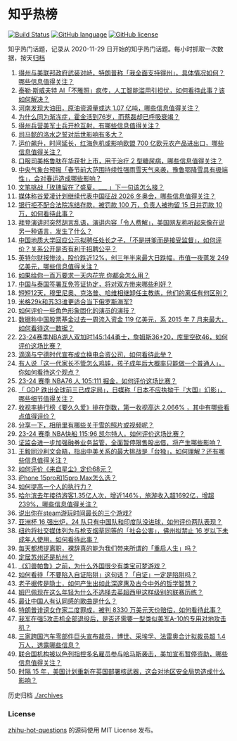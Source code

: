 # 知乎热榜
[![Build Status](https://github.com/ToWeLong/zhihu-hot-questions/workflows/CI/badge.svg)](https://github.com/ToWeLong/zhihu-hot-questions/actions)
[![GitHub language](https://img.shields.io/badge/language-golang-orange.svg)](https://golang.org/)
[![GitHub license](https://img.shields.io/github/license/ToWeLong/zhihu-hot-questions)](https://github.com/ToWeLong/zhihu-hot-questions/blob/main/LICENSE)

知乎热门话题，记录从 2020-11-29 日开始的知乎热门话题。每小时抓取一次数据，按天[归档](./archives)

<!-- BEGIN -->

1. [得州与美联邦政府武装对峙，特朗普称「我全面支持得州」，具体情况如何？哪些信息值得关注？](https://www.zhihu.com/question/641703368)
1. [泰勒·斯威夫特 AI「不雅照」疯传，人工智能滥用引担忧，如何看待此事？该如何解决？](https://www.zhihu.com/question/641532903)
1. [河南发现大油田，原油资源量或达 1.07 亿吨，哪些信息值得关注？](https://www.zhihu.com/question/641702095)
1. [为什么同为渐冻症，霍金活到76岁，而蔡磊却已呼吸衰竭？](https://www.zhihu.com/question/641422453)
1. [得州兵营美军士兵开枪互射，有哪些信息值得关注？](https://www.zhihu.com/question/641691404)
1. [司马懿的洛水之誓对后世影响有多大？](https://www.zhihu.com/question/633096489)
1. [运价飙升，时间延长，红海危机或影响欧盟 700 亿欧元农产品进出口，哪些信息值得关注？](https://www.zhihu.com/question/641648959)
1. [口服司美格鲁肽在华获批上市，用于治疗 2 型糖尿病，哪些信息值得关注？](https://www.zhihu.com/question/641345958)
1. [中央气象台预报「春节前大范围持续性强雨雪天气来袭，豫鲁鄂降雪具有极端性」，会对春运造成哪些影响？](https://www.zhihu.com/question/641689822)
1. [文笔挑战「玫瑰留在了盛夏，___ 」下一句该怎么接？](https://www.zhihu.com/question/641686509)
1. [媒体称谷爱凌计划继续代表中国征战 2026 冬奥会，哪些信息值得关注？](https://www.zhihu.com/question/641651391)
1. [银行拒不配合法院冻结存款，被罚款 100 万，负责人被拘留 15 日并罚款 10 万，如何看待此事？](https://www.zhihu.com/question/641247945)
1. [拜登演讲时突然胡言乱语，演讲内容「令人费解」，美国网友称听起来像在说另一种语言，发生了什么？](https://www.zhihu.com/question/641518848)
1. [中国地质大学回应公示拟聘任处长之子，「不是拼爹而是接受监督」，如何评价？关系公开是否有利于招聘公平？](https://www.zhihu.com/question/641650662)
1. [英特尔财报惨淡，股价跌近12%，创三年半来最大日跌幅，市值一夜蒸发 249 亿美元，哪些信息值得关注？](https://www.zhihu.com/question/641430171)
1. [如果给你一百万要求一天内花完 你都会怎么用？](https://www.zhihu.com/question/634202879)
1. [中国与泰国签署互免签证协定，将对双方带来哪些利好？](https://www.zhihu.com/question/641664843)
1. [短短12天，穆里尼奥、克洛普、哈维相继卸任主教练，他们的离任有何区别？](https://www.zhihu.com/question/641649398)
1. [米格29k和苏33谁更适合当下俄罗斯海军?](https://www.zhihu.com/question/641460412)
1. [如何评价一些角色形象固化的演员的演技？](https://www.zhihu.com/question/33770050)
1. [数据称中国股票基金过去一周流入资金 119 亿美元，系 2015 年 7 月来最大，如何看待这一数据？](https://www.zhihu.com/question/641348125)
1. [23-24赛季NBA湖人双加时145:144勇士，詹姆斯36+20，库里空砍46，如何评价这场比赛？](https://www.zhihu.com/question/641624970)
1. [滴滴与宁德时代宣布成立换电合资公司，如何看待此举？](https://www.zhihu.com/question/641673929)
1. [有人说「这一代家长不管怎么鸡娃，孩子成年后大概率只能做一个普通人」，你如何看待这个观点？](https://www.zhihu.com/question/641217735)
1. [23-24 赛季 NBA76 人 105:111 掘金，如何评价这场比赛？](https://www.zhihu.com/question/641616124)
1. [「 GDP 跌出全球前三已成定局」，日媒称「日本不应执拗于『大国』幻影」，哪些细节值得关注？](https://www.zhihu.com/question/641491755)
1. [收视率排行榜《要久久爱》排在倒数，第一收视高达 2.066% ，其中有哪些看点值得评价？](https://www.zhihu.com/question/641160274)
1. [分享一下，相册里有哪些关于雪的照片或视频呢？](https://www.zhihu.com/question/640680722)
1. [23-24 赛季 NBA快船 115:96 凯尔特人，如何评价这场比赛？](https://www.zhihu.com/question/641623278)
1. [证监会进一步加强融券业务监管，全面暂停限售股出借，将产生哪些影响？](https://www.zhihu.com/question/641674623)
1. [王毅同沙利文会晤，指出中美关系的最大挑战是「台独」，如何理解？还有哪些信息值得关注？](https://www.zhihu.com/question/641548277)
1. [如何评价《来自星尘》定价68元？](https://www.zhihu.com/question/641296676)
1. [iPhone 15pro和15pro Max怎么选？](https://www.zhihu.com/question/637938852)
1. [如何提高一个人的执行力？](https://www.zhihu.com/question/19979300)
1. [哈尔滨去年接待游客1.35亿人次，增近146%，旅游收入超1692亿，增超239%，哪些信息值得关注？](https://www.zhihu.com/question/641349289)
1. [说出你在steam游玩时间最长的三个游戏?](https://www.zhihu.com/question/634392977)
1. [亚洲杯 16 强出炉，24 队只有中国队和印度队没进球，如何评价两队表现？](https://www.zhihu.com/question/641300405)
1. [纽约将社交媒体列为与枪支烟草同等的「社会公害」，佛州拟禁止 16 岁以下未成年人使用，如何看待此事？](https://www.zhihu.com/question/641473165)
1. [每天都想提离职，裸辞真的能为我们带来所谓的「重启人生」吗？](https://www.zhihu.com/question/641400023)
1. [定居苏州还是杭州？](https://www.zhihu.com/question/637468030)
1. [《幻兽帕鲁》之前，为什么外国很少有类宝可梦游戏？](https://www.zhihu.com/question/641246212)
1. [如何看待「不要陷入自证陷阱」这句话？「自证」一定是陷阱吗？](https://www.zhihu.com/question/641332004)
1. [老子据传是隐士，如何产生出如此深邃惠及古今中外的哲学智慧？](https://www.zhihu.com/question/641469456)
1. [姆巴佩现在这么年轻为什么不选择去英超西甲这样级别的联赛历练？](https://www.zhihu.com/question/637319547)
1. [最让中国人有认同感的歌曲是什么？](https://www.zhihu.com/question/59912134)
1. [特朗普诽谤女作家二度罪成，被判 8330 万美元天价赔偿，如何看待此事？](https://www.zhihu.com/question/641487510)
1. [我军在强5攻击机全部退役后，是否还需要一型类似美军A-10的专用对地攻击机？](https://www.zhihu.com/question/639900960)
1. [三家跨国汽车零部件巨头宣布裁员，博世、采埃孚、法雷奥合计拟裁员超 1.4 万人，透露哪些信息？](https://www.zhihu.com/question/641430166)
1. [联合国机构被以色列指控多名雇员参与哈马斯袭击，美加宣布暂停资助，哪些信息值得关注？](https://www.zhihu.com/question/641512132)
1. [时隔 15 年，美国计划重新在英国部署核武器，这会对地区安全局势造成什么影响？](https://www.zhihu.com/question/641523230)

<!-- END -->

历史归档 [./archives](./archives)


### License
[zhihu-hot-questions](https://github.com/towelong/zhihu-hot-questions) 的源码使用 MIT License 发布。